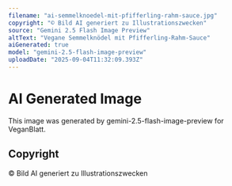 ```yaml
---
filename: "ai-semmelknoedel-mit-pfifferling-rahm-sauce.jpg"
copyright: "© Bild AI generiert zu Illustrationszwecken"
source: "Gemini 2.5 Flash Image Preview"
altText: "Vegane Semmelknödel mit Pfifferling-Rahm-Sauce"
aiGenerated: true
model: "gemini-2.5-flash-image-preview"
uploadDate: "2025-09-04T11:32:09.393Z"
---
```


# AI Generated Image

This image was generated by gemini-2.5-flash-image-preview for VeganBlatt.

## Copyright
© Bild AI generiert zu Illustrationszwecken
